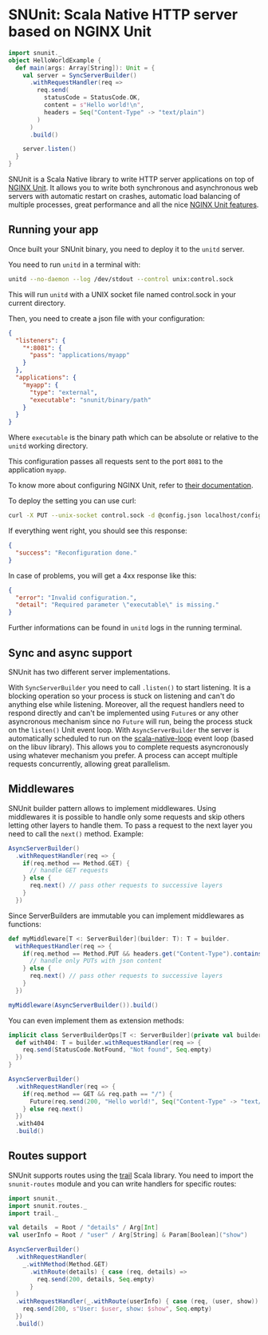 # SNUnit: Scala Native HTTP server based on NGINX Unit

```scala
import snunit._
object HelloWorldExample {
  def main(args: Array[String]): Unit = {
    val server = SyncServerBuilder()
      .withRequestHandler(req =>
        req.send(
          statusCode = StatusCode.OK,
          content = s"Hello world!\n",
          headers = Seq("Content-Type" -> "text/plain")
        )
      )
      .build()

    server.listen()
  }
}
```

SNUnit is a Scala Native library to write HTTP server applications on top of
[NGINX Unit](https://unit.nginx.org/). It allows you to write both synchronous
and asynchronous web servers with automatic restart on crashes, automatic
load balancing of multiple processes, great performance and all the nice
[NGINX Unit features](http://unit.nginx.org/#key-features).

## Running your app

Once built your SNUnit binary, you need to deploy it to the `unitd` server.

You need to run `unitd` in a terminal with:

```bash
unitd --no-daemon --log /dev/stdout --control unix:control.sock
```

This will run `unitd` with a UNIX socket file named control.sock in your current directory.

Then, you need to create a json file with your configuration:

```json
{
  "listeners": {
    "*:8081": {
      "pass": "applications/myapp"
    }
  },
  "applications": {
    "myapp": {
      "type": "external",
      "executable": "snunit/binary/path"
    }
  }
}
```

Where `executable` is the binary path which can be absolute or relative
to the `unitd` working directory.

This configuration passes all requests sent to the port `8081` to the application `myapp`.

To know more about configuring NGINX Unit, refer to [their documentation](http://unit.nginx.org/configuration).

To deploy the setting you can use curl:

```bash
curl -X PUT --unix-socket control.sock -d @config.json localhost/config
```

If everything went right, you should see this response:

```json
{
  "success": "Reconfiguration done."
}
```

In case of problems, you will get a 4xx response like this:

```json
{
  "error": "Invalid configuration.",
  "detail": "Required parameter \"executable\" is missing."
}
```

Further informations can be found in `unitd` logs in the running terminal.

## Sync and async support

SNUnit has two different server implementations.

With `SyncServerBuilder` you need to call `.listen()` to start listening.
It is a blocking operation so your process is stuck on listening and can't do
anything else while listening.
Moreover, all the request handlers need to respond directly and can't be implemented
using `Future`s or any other asyncronous mechanism since no `Future` will run, being
the process stuck on the `listen()` Unit event loop.
With `AsyncServerBuilder` the server is automatically scheduled to run on the
[scala-native-loop](https://github.com/scala-native/scala-native-loop) event loop
(based on the libuv library). This allows you to complete requests asyncronously
using whatever mechanism you prefer. A process can accept multiple requests concurrently,
allowing great parallelism.

## Middlewares

SNUnit builder pattern allows to implement middlewares. Using middlewares
it is possible to handle only some requests and skip others letting other
layers to handle them.
To pass a request to the next layer you need to call the `next()` method.
Example:

```scala
AsyncServerBuilder()
  .withRequestHandler(req => {
    if(req.method == Method.GET) {
      // handle GET requests
    } else {
      req.next() // pass other requests to successive layers
    }
  })
```

Since ServerBuilders are immutable you can implement middlewares as functions:

```scala
def myMiddleware[T <: ServerBuilder](builder: T): T = builder.
  withRequestHandler(req => {
    if(req.method == Method.PUT && headers.get("Content-Type").contains("application/json")) {
      // handle only PUTs with json content
    } else {
      req.next() // pass other requests to successive layers
    }
  })

myMiddleware(AsyncServerBuilder()).build()
```

You can even implement them as extension methods:

```scala
implicit class ServerBuilderOps[T <: ServerBuilder](private val builder: T) extends AnyVal {
  def with404: T = builder.withRequestHandler(req => {
    req.send(StatusCode.NotFound, "Not found", Seq.empty)
  })
}

AsyncServerBuilder()
  .withRequestHandler(req => {
    if(req.method == GET && req.path == "/") {
      Future(req.send(200, "Hello world!", Seq("Content-Type" -> "text/plain")))
    } else req.next()
  })
  .with404
  .build()
```

## Routes support

SNUnit supports routes using the [trail](https://github.com/sparsetech/trail) Scala library.
You need to import the `snunit-routes` module and you can write handlers for specific routes:

```scala
import snunit._
import snunit.routes._
import trail._

val details  = Root / "details" / Arg[Int]
val userInfo = Root / "user" / Arg[String] & Param[Boolean]("show")

AsyncServerBuilder()
  .withRequestHandler(
    _.withMethod(Method.GET)
      .withRoute(details) { case (req, details) =>
        req.send(200, details, Seq.empty)
      }
  )
  .withRequestHandler(_.withRoute(userInfo) { case (req, (user, show)) =>
    req.send(200, s"User: $user, show: $show", Seq.empty)
  })
  .build()
```
